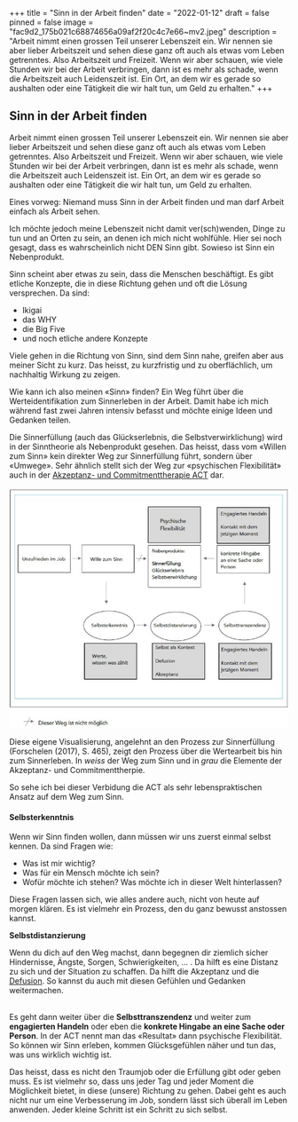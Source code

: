 +++
title = "Sinn in der Arbeit finden"
date = "2022-01-12"
draft = false
pinned = false
image = "fac9d2_175b021c68874656a09af2f20c4c7e66~mv2.jpeg"
description = "Arbeit nimmt einen grossen Teil unserer Lebenszeit ein. Wir nennen sie aber lieber Arbeitszeit und sehen diese ganz oft auch als etwas vom Leben getrenntes. Also Arbeitszeit und Freizeit. Wenn wir aber schauen, wie viele Stunden wir bei der Arbeit verbringen, dann ist es mehr als schade, wenn die Arbeitszeit auch Leidenszeit ist. Ein Ort, an dem wir es gerade so aushalten oder eine Tätigkeit die wir halt tun, um Geld zu erhalten."
+++
## Sinn in der Arbeit finden

Arbeit nimmt einen grossen Teil unserer Lebenszeit ein. Wir nennen sie aber lieber Arbeitszeit und sehen diese ganz oft auch als etwas vom Leben getrenntes. Also Arbeitszeit und Freizeit. Wenn wir aber schauen, wie viele Stunden wir bei der Arbeit verbringen, dann ist es mehr als schade, wenn die Arbeitszeit auch Leidenszeit ist. Ein Ort, an dem wir es gerade so aushalten oder eine Tätigkeit die wir halt tun, um Geld zu erhalten.

Eines vorweg: Niemand muss Sinn in der Arbeit finden und man darf Arbeit einfach als Arbeit sehen.

Ich möchte jedoch meine Lebenszeit nicht damit ver(sch)wenden, Dinge zu tun und an Orten zu sein, an denen ich mich nicht wohlfühle. Hier sei noch gesagt, dass es wahrscheinlich nicht DEN Sinn gibt. Sowieso ist Sinn ein Nebenprodukt.

Sinn scheint aber etwas zu sein, dass die Menschen beschäftigt. Es gibt etliche Konzepte, die in diese Richtung gehen und oft die Lösung versprechen. Da sind:

* Ikigai
* das WHY
* die Big Five
* und noch etliche andere Konzepte

Viele gehen in die Richtung von Sinn, sind dem Sinn nahe, greifen aber aus meiner Sicht zu kurz. Das heisst, zu kurzfristig und zu oberflächlich, um nachhaltig Wirkung zu zeigen.

Wie kann ich also meinen «Sinn» finden? Ein Weg führt über die Werteidentifikation zum Sinnerleben in der Arbeit. Damit habe ich mich während fast zwei Jahren intensiv befasst und möchte einige Ideen und Gedanken teilen.

Die Sinnerfüllung (auch das Glückserlebnis, die Selbstverwirklichung) wird in der Sinntheorie als Nebenprodukt gesehen. Das heisst, dass vom «Willen zum Sinn» kein direkter Weg zur Sinnerfüllung führt, sondern über «Umwege». Sehr ähnlich stellt sich der Weg zur «psychischen Flexibilität» auch in der [Akzeptanz- und Commitmenttherapie ACT](https://dgkv.info/act-co/akzeptanz-und-commitment-therapie-act/) dar.

![](fac9d2_175b021c68874656a09af2f20c4c7e66~mv2.jpeg)

Diese eigene Visualisierung, angelehnt an den Prozess zur Sinnerfüllung (Forschelen (2017), S. 465), zeigt den Prozess über die Wertearbeit bis hin zum Sinnerleben. In *weiss* der Weg zum Sinn und in *grau* die Elemente der Akzeptanz- und Commitmenttherpie.

So sehe ich bei dieser Verbidung die ACT als sehr lebenspraktischen Ansatz auf dem Weg zum Sinn.



#### Selbsterkenntnis

Wenn wir Sinn finden wollen, dann müssen wir uns zuerst einmal selbst kennen. Da sind Fragen wie:

* Was ist mir wichtig?
* Was für ein Mensch möchte ich sein?
* Wofür möchte ich stehen? Was möchte ich in dieser Welt hinterlassen?

Diese Fragen lassen sich, wie alles andere auch, nicht von heute auf morgen klären. Es ist vielmehr ein Prozess, den du ganz bewusst anstossen kannst.

**Selbstdistanzierung**

Wenn du dich auf den Weg machst, dann begegnen dir ziemlich sicher Hindernisse, Ängste, Sorgen, Schwierigkeiten, ... . Da hilft es eine Distanz zu sich und der Situation zu schaffen. Da hilft die Akzeptanz und die [Defusion](https://www.mbsr-coaching-tuebingen.de/wp-content/uploads/2017/11/Abstand-zu-Gedanken-die-kognitive-Defusion-31.5.2016.pdf). So kannst du auch mit diesen Gefühlen und Gedanken weitermachen.

\
Es geht dann weiter über die **Selbsttranszendenz** und weiter zum **engagierten Handeln** oder eben die **konkrete Hingabe an eine Sache oder Person**. In der ACT nennt man das «Resultat» dann psychische Flexibilität. So können wir Sinn erleben, kommen Glücksgefühlen näher und tun das, was uns wirklich wichtig ist.

Das heisst, dass es nicht den Traumjob oder die Erfüllung gibt oder geben muss. Es ist vielmehr so, dass uns jeder Tag und jeder Moment die Möglichkeit bietet, in diese (unsere) Richtung zu gehen. Dabei geht es auch nicht nur um eine Verbesserung im Job, sondern lässt sich überall im Leben anwenden. Jeder kleine Schritt ist ein Schritt zu sich selbst.